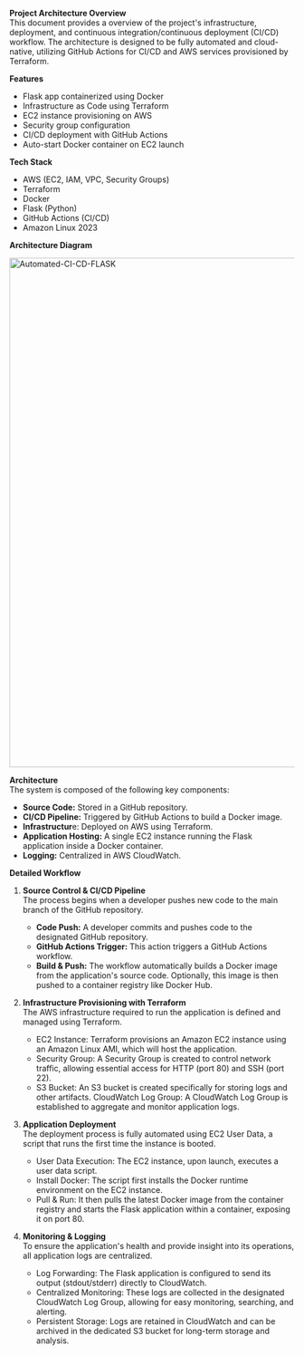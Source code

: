**Project Architecture Overview** <br>
This document provides a overview of the project's infrastructure, deployment, and continuous integration/continuous deployment (CI/CD) workflow. The architecture is designed to be fully automated and cloud-native, utilizing GitHub Actions for CI/CD and AWS services provisioned by Terraform.

**Features**

- Flask app containerized using Docker
- Infrastructure as Code using Terraform
- EC2 instance provisioning on AWS
- Security group configuration
- CI/CD deployment with GitHub Actions
- Auto-start Docker container on EC2 launch

 **Tech Stack**

- AWS (EC2, IAM, VPC, Security Groups)
- Terraform
- Docker
- Flask (Python)
- GitHub Actions (CI/CD)
- Amazon Linux 2023

**Architecture Diagram**

<img width="1391" height="900" alt="Automated-CI-CD-FLASK" src="https://github.com/user-attachments/assets/549d5e70-a648-4de8-95f8-177ec3002db9" />

**Architecture** <br>
The system is composed of the following key components:
- **Source Code:** Stored in a GitHub repository.
- **CI/CD Pipeline:** Triggered by GitHub Actions to build a Docker image.
- **Infrastructur**e: Deployed on AWS using Terraform.
- **Application Hosting:** A single EC2 instance running the Flask application inside a Docker container.
- **Logging:** Centralized in AWS CloudWatch.


**Detailed Workflow**

1. **Source Control & CI/CD Pipeline** <br>
The process begins when a developer pushes new code to the main branch of the GitHub repository.
    - **Code Push:** A developer commits and pushes code to the designated GitHub repository.
    - **GitHub Actions Trigger:** This action triggers a GitHub Actions workflow.
    - **Build & Push:** The workflow automatically builds a Docker image from the application's source code. Optionally, this image is then pushed to a container registry like Docker Hub.

2. **Infrastructure Provisioning with Terraform** <br>
The AWS infrastructure required to run the application is defined and managed using Terraform.
    - EC2 Instance: Terraform provisions an Amazon EC2 instance using an Amazon Linux AMI, which will host the application. 
    - Security Group: A Security Group is created to control network traffic, allowing essential access for HTTP (port 80) and SSH (port 22).
    - S3 Bucket: An S3 bucket is created specifically for storing logs and other artifacts.
    CloudWatch Log Group: A CloudWatch Log Group is established to aggregate and monitor application logs.

3.  **Application Deployment** <br>
The deployment process is fully automated using EC2 User Data, a script that runs the first time the instance is booted.

    - User Data Execution: The EC2 instance, upon launch, executes a user data script.
    - Install Docker: The script first installs the Docker runtime environment on the EC2 instance.
    - Pull & Run: It then pulls the latest Docker image from the container registry and starts the Flask application within a container, exposing it on port 80.
  
4. **Monitoring & Logging** <br>
To ensure the application's health and provide insight into its operations, all application logs are centralized.
    - Log Forwarding: The Flask application is configured to send its output (stdout/stderr) directly to CloudWatch.
    - Centralized Monitoring: These logs are collected in the designated CloudWatch Log Group, allowing for easy monitoring, searching, and alerting.
    - Persistent Storage: Logs are retained in CloudWatch and can be archived in the dedicated S3 bucket for long-term storage and analysis.


